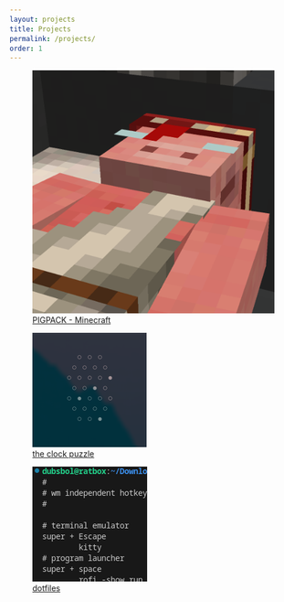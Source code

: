 ```yaml
---
layout: projects
title: Projects
permalink: /projects/
order: 1
---
```


<figure>
  <a href="https://github.com/dubsbol/pigpack" target="_blank" rel="noopener noreferrer">
  <img 
  src="/assets/pigpack.png"
  alt="image">
  <figcaption>PIGPACK - Minecraft</figcaption>
  </a>
</figure>

<figure>
  <a href="https://github.com/dubsbol/clockpuzzle" target="_blank" rel="noopener noreferrer">
  <img 
  src="/assets/clockpuzzle.png"
  alt="image">
  <figcaption>the clock puzzle</figcaption>
  </a>
</figure>

<figure>
  <a href="https://github.com/dubsbol/dotfiles" target="_blank" rel="noopener noreferrer">
  <img 
  src="/assets/dotfiles.png"
  alt="image">
  <figcaption>dotfiles</figcaption>
  </a>
</figure>